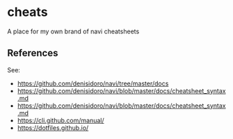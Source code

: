 # cheats
A place for my own brand of navi cheatsheets


## References

See:
- https://github.com/denisidoro/navi/tree/master/docs
- https://github.com/denisidoro/navi/blob/master/docs/cheatsheet_syntax.md
- https://github.com/denisidoro/navi/blob/master/docs/cheatsheet_syntax.md
- https://cli.github.com/manual/
- https://dotfiles.github.io/
